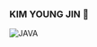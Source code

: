 ### KIM YOUNG JIN 👋

![JAVA](https://img.shields.io/badge/JAVA-007396.svg?&style=for-the-badge&logo=JAVA&logoColor=WHITE)

<!--
**ssda332/ssda332** is a ✨ _special_ ✨ repository because its `README.md` (this file) appears on your GitHub profile.

Here are some ideas to get you started:

- 🔭 I’m currently working on ...
- 🌱 I’m currently learning ...
- 👯 I’m looking to collaborate on ...
- 🤔 I’m looking for help with ...
- 💬 Ask me about ...
- 📫 How to reach me: ...
- 😄 Pronouns: ...
- ⚡ Fun fact: ...
-->
